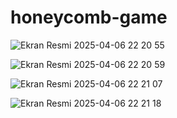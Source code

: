 # honeycomb-game

![Ekran Resmi 2025-04-06 22 20 55](https://github.com/user-attachments/assets/3d2fbcc5-6636-4185-92bf-c35ac143c211)

![Ekran Resmi 2025-04-06 22 20 59](https://github.com/user-attachments/assets/76476d1a-2ac0-44de-a0e3-db76a93c2dae)

![Ekran Resmi 2025-04-06 22 21 07](https://github.com/user-attachments/assets/542d4072-3297-4642-8ccc-b3f0a5f1d6e8)

![Ekran Resmi 2025-04-06 22 21 18](https://github.com/user-attachments/assets/fd36027b-e1c8-4966-9667-fbba13383ac4)
